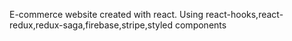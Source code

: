 E-commerce website created with react.
Using react-hooks,react-redux,redux-saga,firebase,stripe,styled components
